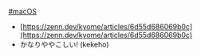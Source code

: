 [#macOS](macOS)
- [https://zenn.dev/kyome/articles/6d55d686069b0c](https://zenn.dev/kyome/articles/6d55d686069b0c)
- かなりややこしい! (kekeho)

